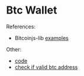 # Btc Wallet

References:

- Bitcoinjs-lib [examples](https://github.com/bitcoinjs/bitcoinjs-lib?tab=readme-ov-file)

Other:
- [code](https://javascript.plainenglish.io/generate-your-own-bitcoin-wallet-within-5-minutes-3c36176b47ee)
- [check if valid btc address](https://live.blockcypher.com/btc/address/1E8fqmj4yuG22PPaD2GtQKpgYy3ScJc3kG/)
